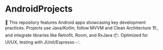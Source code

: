 # AndroidProjects
📱 This repository features Android apps showcasing key development practices. Projects use Java/Kotlin, follow MVVM and Clean Architecture 🏗️, and integrate libraries like Retrofit, Room, and RxJava 📦. Optimized for UI/UX, testing with JUnit/Espresso ✅.
